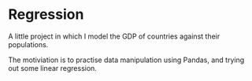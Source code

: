 # Regression

A little project in which I model the GDP of countries against their populations. 

The motiviation is to practise data manipulation using Pandas, and trying out some linear regression. 
